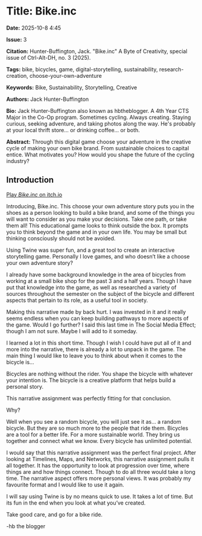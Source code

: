 # Title: Bike.inc
**Date:** 2025-10-8 4:45

**Issue:** 3

**Citation:** Hunter-Buffington, Jack. "Bike.inc" A Byte of Creativity, special issue of Ctrl-Alt-DH, no. 3 (2025).

**Tags:** bike, bicycles, game, digital-storytelling, sustainability, research-creation, choose-your-own-adventure

**Keywords:** Bike, Sustainability, Storytelling, Creative


**Authors:** Jack Hunter-Buffington

**Bio:** Jack Hunter-Buffington also known as hbtheblogger. A 4th Year CTS Major in the Co-Op program. Sometimes cycling. Always creating. Staying curious, seeking adventure, and taking photos along the way. He's probably at your local thrift store... or drinking coffee... or both.


**Abstract:** Through this digital game choose your adventure in the creative cycle of making your own bike brand. From sustainable choices to capital entice. What motivates you? How would you shape the future of the cycling industry?

## Introduction

[Play *Bike.inc* on itch.io](https://hbtheblogger.itch.io/bikeinc)

Introducing, Bike.inc. This choose your own adventure story puts you in the shoes as a person looking to build a bike brand, and some of the things you will want to consider as you make your decisions. Take one path, or take them all! This educational game looks to think outside the box. It prompts you to think beyond the game and in your own life. You may be small but thinking consciously should not be avoided.

Using Twine was super fun, and a great tool to create an interactive storytelling game. Personally I love games, and who doesn’t like a choose your own adventure story?

I already have some background knowledge in the area of bicycles from working at a small bike shop for the past 3 and a half years. Though I have put that knowledge into the game, as well as researched a variety of sources throughout the semester on the subject of the bicycle and different aspects that pertain to its role, as a useful tool in society.

Making this narrative made by back hurt. I was invested in it and it really seems endless when you can keep building pathways to more aspects of the game. Would I go further? I said this last time in The Social Media Effect; though I am not sure. Maybe I will add to it someday.

I learned a lot in this short time. Though I wish I could have put all of it and more into the narrative, there is already a lot to unpack in the game. The main thing I would like to leave you to think about when it comes to the bicycle is…

Bicycles are nothing without the rider. You shape the bicycle with whatever your intention is. The bicycle is a creative platform that helps build a personal story.

This narrative assignment was perfectly fitting for that conclusion.

Why?

Well when you see a random bicycle, you will just see it as… a random bicycle. But they are so much more to the people that ride them. Bicycles are a tool for a better life. For a more sustainable world. They bring us together and connect what we know. Every bicycle has unlimited potential.

I would say that this narrative assignment was the perfect final project. After looking at Timelines, Maps, and Networks, this narrative assignment pulls it all together. It has the opportunity to look at progression over time, where things are and how things connect. Though to do all three would take a long time. The narrative aspect offers more personal views. It was probably my favourite format and I would like to use it again.

I will say using Twine is by no means quick to use. It takes a lot of time. But its fun in the end when you look at what you’ve created.

Take good care, and go for a bike ride.

-hb the blogger


